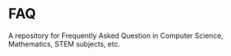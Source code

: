 # FAQ
A repository for Frequently Asked Question in Computer Science, Mathematics, STEM subjects, etc.
